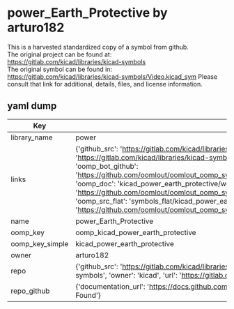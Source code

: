 # power_Earth_Protective by arturo182  
This is a harvested standardized copy of a symbol from github.  
The original project can be found at:  
https://gitlab.com/kicad/libraries/kicad-symbols  
The original symbol can be found in:
https://gitlab.com/kicad/libraries/kicad-symbols/Video.kicad_sym
Please consult that link for additional, details, files, and license information.  
## yaml dump  
| Key | Value |  
| --- | --- |  
| library_name | power |  
| links | {'github_src': 'https://gitlab.com/kicad/libraries/kicad-symbols/Video.kicad_sym', 'github_src_repo': 'https://gitlab.com/kicad/libraries/kicad-symbols', 'oomp_bot': 'kicad_power_earth_protective/working', 'oomp_bot_github': 'https://github.com/oomlout/oomlout_oomp_symbol_bot/tree/main/kicad_power_earth_protective/working', 'oomp_doc': 'kicad_power_earth_protective/working', 'oomp_doc_github': 'https://github.com/oomlout/oomlout_oomp_symbol_doc/tree/main/kicad_power_earth_protective/working', 'oomp_src_flat': 'symbols_flat/kicad_power_earth_protective/working', 'oomp_src_flat_github': 'https://github.com/oomlout/oomlout_oomp_symbol_src/tree/main/kicad_power_earth_protective/working'} |  
| name | power_Earth_Protective |  
| oomp_key | oomp_kicad_power_earth_protective |  
| oomp_key_simple | kicad_power_earth_protective |  
| owner | arturo182 |  
| repo | {'github_src': 'https://gitlab.com/kicad/libraries/kicad-symbols/Video.kicad_sym', 'name': 'libraries/kicad-symbols', 'owner': 'kicad', 'url': 'https://gitlab.com/kicad/libraries/kicad-symbols'} |  
| repo_github | {'documentation_url': 'https://docs.github.com/rest/repos/repos#get-a-repository', 'message': 'Not Found'} |  

